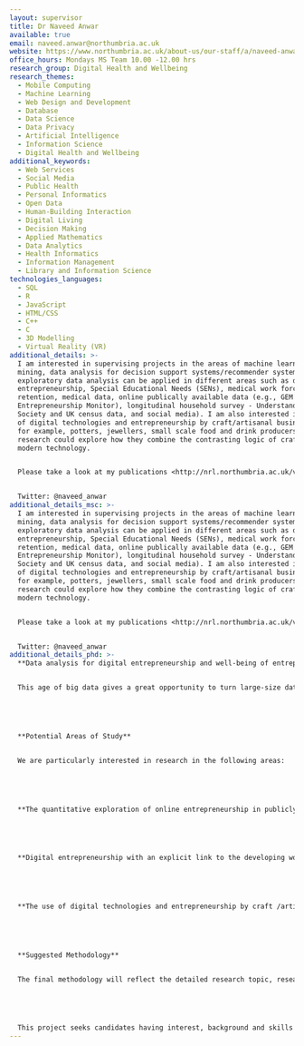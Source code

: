```yaml
---
layout: supervisor
title: Dr Naveed Anwar
available: true
email: naveed.anwar@northumbria.ac.uk
website: https://www.northumbria.ac.uk/about-us/our-staff/a/naveed-anwar/
office_hours: Mondays MS Team 10.00 -12.00 hrs
research_group: Digital Health and Wellbeing
research_themes:
  - Mobile Computing
  - Machine Learning
  - Web Design and Development
  - Database
  - Data Science
  - Data Privacy
  - Artificial Intelligence
  - Information Science
  - Digital Health and Wellbeing
additional_keywords:
  - Web Services
  - Social Media
  - Public Health
  - Personal Informatics
  - Open Data
  - Human-Building Interaction
  - Digital Living
  - Decision Making
  - Applied Mathematics
  - Data Analytics
  - Health Informatics
  - Information Management
  - Library and Information Science
technologies_languages:
  - SQL
  - R
  - JavaScript
  - HTML/CSS
  - C++
  - C
  - 3D Modelling
  - Virtual Reality (VR)
additional_details: >-
  I am interested in supervising projects in the areas of machine learning, data
  mining, data analysis for decision support systems/recommender systems. The
  exploratory data analysis can be applied in different areas such as digital
  entrepreneurship, Special Educational Needs (SENs), medical work force
  retention, medical data, online publically available data (e.g., GEM (Global
  Entrepreneurship Monitor), longitudinal household survey - Understanding
  Society and UK census data, and social media). I am also interested in the use
  of digital technologies and entrepreneurship by craft/artisanal businesses,
  for example, potters, jewellers, small scale food and drink producers. The
  research could explore how they combine the contrasting logic of craft and
  modern technology. 


  Please take a look at my publications <http://nrl.northumbria.ac.uk/view/creators/Anwar=3ANaveed=3A=3A.html> for an idea of the kind of work I've done in the past and contact me at Naveed.Anwar@northumbria.ac.uk if you'd like to discuss anything. 


  Twitter: @naveed_anwar
additional_details_msc: >-
  I am interested in supervising projects in the areas of machine learning, data
  mining, data analysis for decision support systems/recommender systems. The
  exploratory data analysis can be applied in different areas such as digital
  entrepreneurship, Special Educational Needs (SENs), medical work force
  retention, medical data, online publically available data (e.g., GEM (Global
  Entrepreneurship Monitor), longitudinal household survey - Understanding
  Society and UK census data, and social media). I am also interested in the use
  of digital technologies and entrepreneurship by craft/artisanal businesses,
  for example, potters, jewellers, small scale food and drink producers. The
  research could explore how they combine the contrasting logic of craft and
  modern technology. 


  Please take a look at my publications <http://nrl.northumbria.ac.uk/view/creators/Anwar=3ANaveed=3A=3A.html> for an idea of the kind of work I've done in the past and contact me at Naveed.Anwar@northumbria.ac.uk if you'd like to discuss anything. 


  Twitter: @naveed_anwar
additional_details_phd: >-
  **Data analysis for digital entrepreneurship and well-being of entrepreneurs**


  This age of big data gives a great opportunity to turn large-size datasets with high-velocity and diverse structures into real advantage in many fields, such as health, economics, education and disaster prevention. This research proposal focuses on in-depth analysis of ‘publicly available large datasets’. Digital entrepreneurship is a broad domain and includes businesses predominantly operating online. The data analysis will be performed to explore one of the following aspects of digital entrepreneurship such as online retailers, portals, community sites and also businesses providing services to enable other businesses to operate online, such as web designers, platform providers and operators. This research will also to explore the well-being of these entrepreneurs.  


   


  **Potential Areas of Study**


  We are particularly interested in research in the following areas:


   


  **The quantitative exploration of online entrepreneurship in publicly available large datasets**, for example GEM (Global Entrepreneurship Monitor), longitudinal household survey - Understanding Society and UK census data. 


   


  **Digital entrepreneurship with an explicit link to the developing world**. This could either focus on digital entrepreneurship in developing countries or migrants from developing countries operating in their destination/host country.


   


  **The use of digital technologies and entrepreneurship by craft /artisanal businesses**, for example, potters, jewellers, small scale food and drink producers. The research could explore how they combine the contrasting logics of craft and modern technology.


   


  **Suggested Methodology**


  The final methodology will reflect the detailed research topic, research question and strengths of the student, but it is envisaged that this research will make use of both quantitative and qualitative approach. The main focus will be on quantitative research approach for processing large dataset such as longitudinal household survey - Understanding Society. The qualitative research approach will also be used based on case studies or in-depth interviews with practising entrepreneurs to support the quantitative work.


   


  This project seeks candidates having interest, background and skills in big data/data science and entrepreneurship.
---
```

